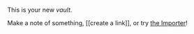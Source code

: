 This is your new *vault*.

Make a note of something, [[create a link]], or try [the Importer](https://help.obsidian.md/Plugins/Importer)!
